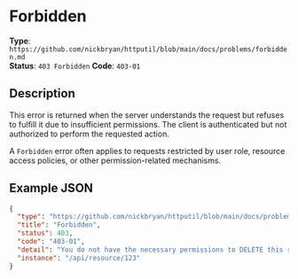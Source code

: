 # Forbidden

**Type**: `https://github.com/nickbryan/httputil/blob/main/docs/problems/forbidden.md`  
**Status**: `403 Forbidden`
**Code**: `403-01`

## Description

This error is returned when the server understands the request but refuses to fulfill it due to insufficient permissions. The client is authenticated but not authorized to perform the requested action.

A `Forbidden` error often applies to requests restricted by user role, resource access policies, or other permission-related mechanisms.

## Example JSON

```json
{
  "type": "https://github.com/nickbryan/httputil/blob/main/docs/problems/forbidden.md",
  "title": "Forbidden",
  "status": 403,
  "code": "403-01",
  "detail": "You do not have the necessary permissions to DELETE this resource",
  "instance": "/api/resource/123"
}
```

